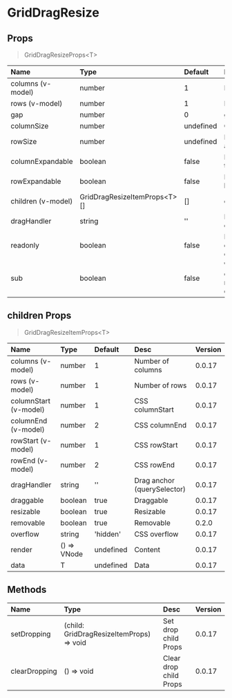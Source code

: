 # GridDragResize

## Props

> GridDragResizeProps&lt;T&gt;

| Name               | Type                               | Default   | Desc                                                                       | Version |
| :----------------- | :--------------------------------- | :-------- | :------------------------------------------------------------------------- | :------ |
| columns (v-model)  | number                             | 1         | Number of columns                                                          | 0.0.17  |
| rows (v-model)     | number                             | 1         | Number of rows                                                             | 0.0.17  |
| gap                | number                             | 0         | gap size                                                                   | 0.0.17  |
| columnSize         | number                             | undefined | Column size, undefined as 1fr                                              | 0.0.17  |
| rowSize            | number                             | undefined | Row size, undefined undefined as 1fr                                       | 0.0.17  |
| columnExpandable   | boolean                            | false     | Enable columns to expand to the right                                      | 0.0.17  |
| rowExpandable      | boolean                            | false     | Enable rows to expand to the bottom                                        | 0.0.17  |
| children (v-model) | GridDragResizeItemProps&lt;T&gt;[] | []        | children Props                                                             | 0.0.17  |
| dragHandler        | string                             | ''        | Drag anchor (querySelector), children has higher priority                  | 0.0.17  |
| readonly           | boolean                            | false     | Readonly, true will disable the draggable/resizable/removable of children  | 0.0.17  |
| sub                | boolean                            | false     | Work as sub component, columnExpandable and rowExpandable will be disabled | 0.0.17  |

## children Props

> GridDragResizeItemProps&lt;T&gt;

| Name                  | Type        | Default   | Desc                        | Version |
| :-------------------- | :---------- | :-------- | :-------------------------- | :------ |
| columns (v-model)     | number      | 1         | Number of columns           | 0.0.17  |
| rows (v-model)        | number      | 1         | Number of rows              | 0.0.17  |
| columnStart (v-model) | number      | 1         | CSS columnStart             | 0.0.17  |
| columnEnd (v-model)   | number      | 2         | CSS columnEnd               | 0.0.17  |
| rowStart (v-model)    | number      | 1         | CSS rowStart                | 0.0.17  |
| rowEnd (v-model)      | number      | 2         | CSS rowEnd                  | 0.0.17  |
| dragHandler           | string      | ''        | Drag anchor (querySelector) | 0.0.17  |
| draggable             | boolean     | true      | Draggable                   | 0.0.17  |
| resizable             | boolean     | true      | Resizable                   | 0.0.17  |
| removable             | boolean     | true      | Removable                   | 0.2.0   |
| overflow              | string      | 'hidden'  | CSS overflow                | 0.0.17  |
| render                | () => VNode | undefined | Content                     | 0.0.17  |
| data                  | T           | undefined | Data                        | 0.0.17  |

## Methods

| Name          | Type                                        | Desc                   | Version |
| :------------ | :------------------------------------------ | :--------------------- | :------ |
| setDropping   | (child: GridDragResizeItemProps) =&gt; void | Set drop child Props   | 0.0.17  |
| clearDropping | () =&gt; void                               | Clear drop child Props | 0.0.17  |
